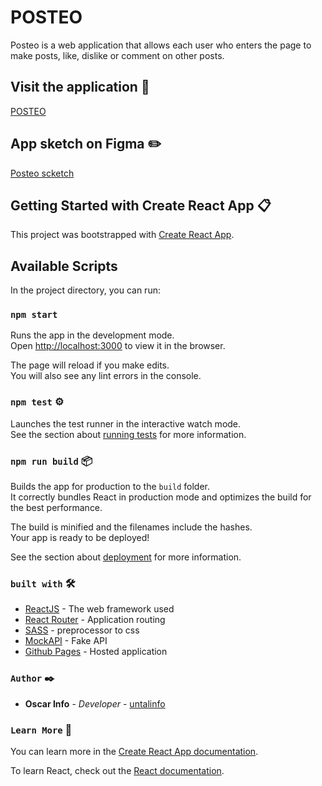 # POSTEO
Posteo is a web application that allows each user who enters the page to make posts, like, dislike or comment on other posts.

## Visit the application 🚀
[POSTEO]()

## App sketch on Figma ✏️
[Posteo scketch](https://www.figma.com/file/2tXgtalsrv9BLToSSLk8r3/Posteo?node-id=0%3A1)

## Getting Started with Create React App 📋

This project was bootstrapped with [Create React App](https://github.com/facebook/create-react-app).

## Available Scripts

In the project directory, you can run:

### `npm start`

Runs the app in the development mode.\
Open [http://localhost:3000](http://localhost:3000) to view it in the browser.

The page will reload if you make edits.\
You will also see any lint errors in the console.

### `npm test` ⚙️

Launches the test runner in the interactive watch mode.\
See the section about [running tests](https://facebook.github.io/create-react-app/docs/running-tests) for more information.

### `npm run build` 📦

Builds the app for production to the `build` folder.\
It correctly bundles React in production mode and optimizes the build for the best performance.

The build is minified and the filenames include the hashes.\
Your app is ready to be deployed!

See the section about [deployment](https://facebook.github.io/create-react-app/docs/deployment) for more information.
### `built with` 🛠️

* [ReactJS](https://reactjs.org/) - The web framework used
* [React Router](https://maven.apache.org/) - Application routing
* [SASS](https://sass-lang.com/) - preprocessor to css
* [MockAPI](https://mockapi.io/) - Fake API
* [Github Pages](https://pages.github.com/) - Hosted application


### `Author` ✒️

* **Oscar Info** - *Developer* - [untalinfo](https://github.com/untalinfo)

### `Learn More` 📖

You can learn more in the [Create React App documentation](https://facebook.github.io/create-react-app/docs/getting-started).

To learn React, check out the [React documentation](https://reactjs.org/).

